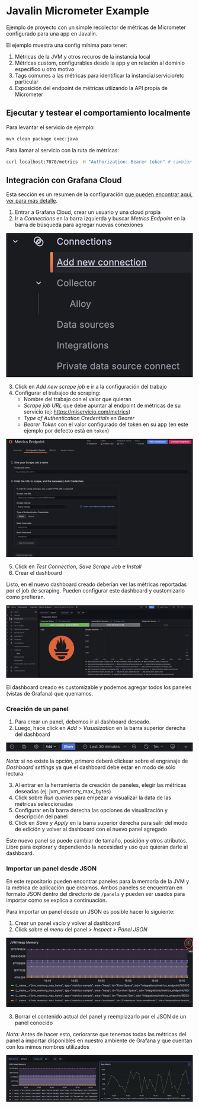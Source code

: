 # Javalin Micrometer Example

Ejemplo de proyecto con un simple recolector de métricas de Micrometer configurado para una app en Javalin.

El ejemplo muestra una config mínima para tener:
1) Métricas de la JVM y otros recuros de la instancia local
2) Métricas custom, configurables desde la app y en relación al dominio específico u otro motivo
3) Tags comunes a las métricas para identificar la instancia/servicio/etc particular
4) Exposición del endpoint de métricas utlizando la API propia de Micrometer

## Ejecutar y testear el comportamiento localmente

Para levantar el servicio de ejemplo:

```bash
mvn clean package exec:java
```

Para llamar al servicio con la ruta de métricas:

```bash
curl localhost:7070/metrics -H "Authorization: Bearer token" # cambiar el token por el valor configurado
```

## Integración con Grafana Cloud

Esta sección es un resumen de la configuración [que pueden encontrar aquí, ver para más detalle](https://grafana.com/docs/grafana-cloud/monitor-infrastructure/integrations/integration-reference/integration-metrics-endpoint/).

1) Entrar a Grafana Cloud, crear un usuario y una cloud propia
2) Ir a _Connections_ en la barra izquierda y buscar _Metrics Endpoint_ en la barra de búsqueda para agregar nuevas conexiones

![Crear nuevo scrape job](docs/1.png)

3) Click en _Add new scrape job_ e ir a la configuración del trabajo
4) Configurar el trabajoo de scraping:
    - Nombre del trabajo con el valor que quieran
    - _Scrape job URL_ que debe apuntar al endpoint de métricas de su servicio (ej: https://miservicio.com/metrics)
    - _Type of Authentication Credentials_ en _Bearer_
    - _Bearer Token_ con el valor configurado del token en su app (en este ejemplo por defecto está en `token`)

![Configuración del scraping job](docs/2.png)

5) Click en _Test Connection_, _Save Scrape Job_ e _Install_
6) Crear el dashboard

Listo, en el nuevo dashboard creado deberían ver las métricas reportadas por el job de scraping. Pueden configurar este dashboard y customizarlo como prefieran.

![Dashboard con métricas](docs/3.png)

El dashboard creado es customizable y podemos agregar todos los paneles (vistas de Grafana) que querramos.

### Creación de un panel

1) Para crear un panel, debemos ir al dashboard deseado.
2) Luego, hace click en _Add_ > _Visualization_ en la barra superior derecha del dashboard 

![Agregar nuevo panel al dashboard](docs/5.png)

_Nota:_ si no existe la opción, primero deberá clickear sobre el engranaje de _Dashboard settings_ ya que el dashboard debe estar en modo de sólo lectura

3) Al entrar en la herramienta de creación de paneles, elegir las métricas deseadas (ej: jvm_memory_max_bytes)
4) Click sobre _Run queries_ para empezar a visualizar la data de las métricas seleccionadas
5) Configurar en la barra derecha las opciones de visualización y descripción del panel
6) Click en _Save_ y _Apply_ en la barra superior derecha para salir del modo de edición y volver al dashboard con el nuevo panel agregado

Este nuevo panel se puede cambiar de tamaño, posición y otros atributos. Libre para explorar y dependiendo la necesidad y uso que quieran darle al dashboard.

### Importar un panel desde JSON

En este repositorio pueden encontrar paneles para la memoria de la JVM y la métrica de aplicación que creamos. Ambos paneles se encuentran en formato JSON dentro del directorio de `/panels` y pueden ser usados para importar como se explica a continuación.

Para importar un panel desde un JSON es posible hacer lo siguiente:
1) Crear un panel vacío y volver al dashboard
2) Click sobre el _menu_ del panel > _Inspect_ > _Panel JSON_

![Menu de un panel](docs/6.png)

3) Borrar el contenido actual del panel y reemplazarlo por el JSON de un panel conocido

_Nota:_ Antes de hacer esto, ceriorarse que tenemos todas las métricas del panel a importar disponibles en nuestro ambiente de Grafana y que cuentan con los mimos nombres utilizados

![Dashboard con nuevos paneles](docs/4.png)
